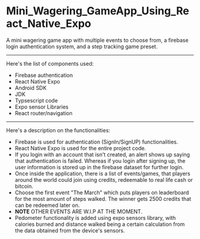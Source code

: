 # Mini_Wagering_GameApp_Using_React_Native_Expo
A mini wagering game app with multiple events to choose from, a firebase login authentication system, and a step tracking game preset.

---------------------------------------------------------------------------------------------------------------------------------------
Here's the list of components used:

- Firebase authentication
- React Native Expo
- Android SDK
- JDK
- Typsescript code
- Expo sensor Libraries
- React router/navigation

---------------------------------------------------------------------------------------------------------------------------------------

Here's a description on the functionalities:

- Firebase is used for authentication (SignIn/SignUP) functionalities.
- React Native Expo is used for the entire project code.
- If you login with an account that isn't created, an alert shows up saying that authentication is failed. Whereas if you login after signing up, the user information is stored up in the firebase dataset for further login.
- Once inside the application, there is a list of events/games, that players around the world could join using credits, redeemable to real life cash or bitcoin.
- Choose the first event "The March" which puts players on leaderboard for the most amount of steps walked. The winner gets 2500 credits that can be redeemed later on.
- **NOTE** OTHER EVENTS ARE W.I.P AT THE MOMENT.
- Pedometer functionality is added using expo sensors library, with calories burned and distance walked being a certain calculation from the data obtained from the device's sensors.
